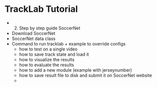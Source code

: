 # TrackLab Tutorial


- 2. Step by step guide SoccerNet
- Download SoccerNet
- SoccerNet data class
- Command to run tracklab + example to override configs
  - how to test on a single video
  - how to save track state and load it
  - how to visualize the results
  - how to evaluate the results
  - how to add a new module (example with jerseynumber)
  - how to save result file to disk and submit it on SoccerNet website 
  - 